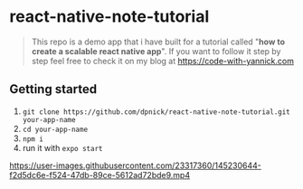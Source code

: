# react-native-note-tutorial

> This repo is a demo app that i have built for a tutorial called "**how to create a scalable react native app**". If you want to follow it step by step feel free to check it on my blog at https://code-with-yannick.com

## Getting started

1. `git clone https://github.com/dpnick/react-native-note-tutorial.git your-app-name`
2. `cd your-app-name`
3. `npm i`
4. run it with `expo start`

https://user-images.githubusercontent.com/23317360/145230644-f2d5dc6e-f524-47db-89ce-5612ad72bde9.mp4



